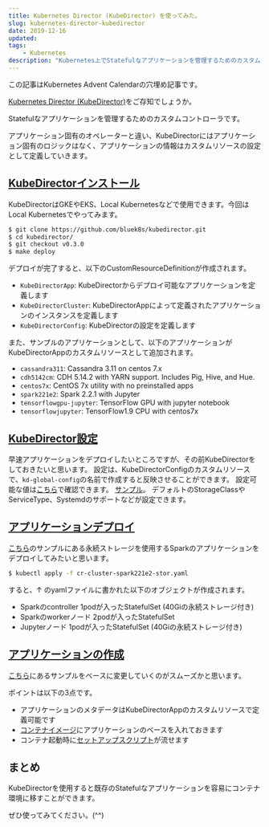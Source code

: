 ```yaml
---
title: Kubernetes Director (KubeDirector) を使ってみた。
slug: kubernetes-director-kubedirector
date: 2019-12-16
updated:
tags:
    - Kubernetes
description: "Kubernetes上でStatefulなアプリケーションを管理するためのカスタムコントローラであるKubeDirectorをご紹介します。"
---
```


この記事はKubernetes Advent Calendarの穴埋め記事です。

[Kubernetes Director (KubeDirector)](https://github.com/bluek8s/kubedirector)をご存知でしょうか。

Statefulなアプリケーションを管理するためのカスタムコントローラです。

アプリケーション固有のオペレーターと違い、KubeDirectorにはアプリケーション固有のロジックはなく、アプリケーションの情報はカスタムリソースの設定として定義していきます。

## [KubeDirectorインストール](https://github.com/bluek8s/kubedirector/blob/v0.3.0/doc/quickstart.md#deploying-kubedirector)

KubeDirectorはGKEやEKS、Local Kubernetesなどで使用できます。今回はLocal Kubernetesでやってみます。

```bash
$ git clone https://github.com/bluek8s/kubedirector.git
$ cd kubedirector/
$ git checkout v0.3.0
$ make deploy
```

デプロイが完了すると、以下のCustomResourceDefinitionが作成されます。

- `KubeDirectorApp`: KubeDirectorからデプロイ可能なアプリケーションを定義します
- `KubeDirectorCluster`: KubeDirectorAppによって定義されたアプリケーションのインスタンスを定義します
- `KubeDirectorConfig`: KubeDirectorの設定を定義します

また、サンプルのアプリケーションとして、以下のアプリケーションがKubeDirectorAppのカスタムリソースとして追加されます。

- `cassandra311`: Cassandra 3.11 on centos 7.x
- `cdh5142cm`: CDH 5.14.2 with YARN support. Includes Pig, Hive, and Hue.
- `centos7x`: CentOS 7x utility with no preinstalled apps
- `spark221e2`: Spark 2.2.1 with Jupyter
- `tensorflowgpu-jupyter`: TensorFlow GPU with jupyter notebook
- `tensorflowjupyter`: TensorFlow1.9 CPU with centos7x

## [KubeDirector設定](https://github.com/bluek8s/kubedirector/blob/v0.3.0/doc/quickstart.md#configuring-kubedirector)

早速アプリケーションをデプロイしたいところですが、その前KubeDirectorをしておきたいと思います。
設定は、KubeDirectorConfigのカスタムリソースで、`kd-global-config`の名前で作成すると反映させることができます。
設定可能な値は[こちら](https://github.com/bluek8s/kubedirector/wiki/0.3.0-Type-Definitions-for-KubeDirectorConfig)で確認できます。
[サンプル](https://github.com/bluek8s/kubedirector/blob/v0.3.0/deploy/example_configs/cr-config-onprem.yaml)。
デフォルトのStorageClassやServiceType、Systemdのサポートなどが設定できます。

## [アプリケーションデプロイ](https://github.com/bluek8s/kubedirector/blob/v0.3.0/doc/virtual-clusters.md#deploying-virtual-clusters)

[こちら](https://github.com/bluek8s/kubedirector/blob/v0.3.0/deploy/example_clusters/cr-cluster-spark221e2-stor.yaml)のサンプルにある永続ストレージを使用するSparkのアプリケーションをデプロイしてみたいと思います。

```bash
$ kubectl apply -f cr-cluster-spark221e2-stor.yaml
```

すると、↑ のyamlファイルに書かれた以下のオブジェクトが作成されます。

- Sparkのcontroller 1podが入ったStatefulSet (40Giの永続ストレージ付き)
- Sparkのworkerノード 2podが入ったStatefulSet
- Jupyterノード 1podが入ったStatefulSet (40Giの永続ストレージ付き)

## [アプリケーションの作成](https://github.com/bluek8s/kubedirector/wiki/App-Definition-Authoring-for-KubeDirector)

[こちら](https://github.com/bluek8s/kubedirector/tree/v0.3.0/deploy/example_catalog)にあるサンプルをベースに変更していくのがスムーズかと思います。

ポイントは以下の3点です。

- アプリケーションのメタデータはKubeDirectorAppのカスタムリソースで定義可能です
- [コンテナイメージ](https://github.com/bluek8s/kubedirector/wiki/App-Definition-Authoring-for-KubeDirector#container-images)にアプリケーションのベースを入れておきます
- コンテナ起動時に[セットアップスクリプト](https://github.com/bluek8s/kubedirector/wiki/App-Definition-Authoring-for-KubeDirector#setup-package)が流せます

## まとめ

KubeDirectorを使用すると既存のStatefulなアプリケーションを容易にコンテナ環境に移すことができます。

ぜひ使ってみてください。(^^)
